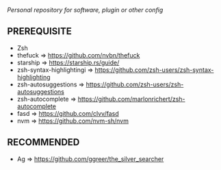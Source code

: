 *Personal repository for software, plugin or other config*

## PREREQUISITE

* Zsh 
* thefuck => https://github.com/nvbn/thefuck
* starship => https://starship.rs/guide/
* zsh-syntax-highlightingi => https://github.com/zsh-users/zsh-syntax-highlighting
* zsh-autosuggestions => https://github.com/zsh-users/zsh-autosuggestions
* zsh-autocomplete => https://github.com/marlonrichert/zsh-autocomplete
* fasd => https://github.com/clvv/fasd
* nvm => https://github.com/nvm-sh/nvm

## RECOMMENDED

* Ag => https://github.com/ggreer/the_silver_searcher



